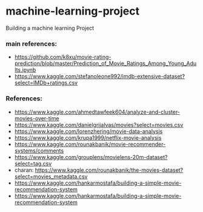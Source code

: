 # machine-learning-project
Building a machine learning Project

### main references:
- https://github.com/k8xu/movie-rating-prediction/blob/master/Prediction_of_Movie_Ratings_Among_Young_Adults.ipynb
- https://www.kaggle.com/stefanoleone992/imdb-extensive-dataset?select=IMDb+ratings.csv
### References:
- https://www.kaggle.com/ahmedtawfeek604/analyze-and-cluster-movies-over-time
- https://www.kaggle.com/danielgrijalvas/movies?select=movies.csv
- https://www.kaggle.com/lorenzhering/movie-data-analysis
- https://www.kaggle.com/krupa1999/netflix-movie-analysis
- https://www.kaggle.com/rounakbanik/movie-recommender-systems/comments
- https://www.kaggle.com/grouplens/movielens-20m-dataset?select=tag.csv
- charan: https://www.kaggle.com/rounakbanik/the-movies-dataset?select=movies_metadata.csv
- https://www.kaggle.com/hankarmostafa/building-a-simple-movie-recommendation-system
- https://www.kaggle.com/hankarmostafa/building-a-simple-movie-recommendation-system